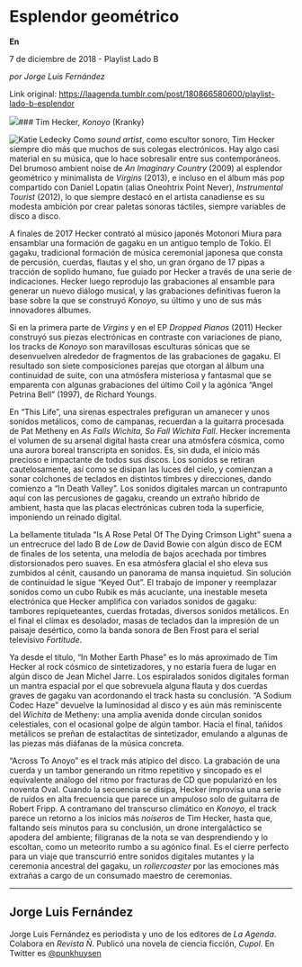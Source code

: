 # Esplendor geométrico

**En**

7 de diciembre de 2018 - Playlist Lado B

_por Jorge Luis Fernández_

Link original: https://laagenda.tumblr.com/post/180866580600/playlist-lado-b-esplendor

![](https://64.media.tumblr.com/e65fe83a386085c92eeb49a83037357b/tumblr_inline_pjdda4AZ0o1t6q87u_500.jpg)### Tim Hecker, *Konoyo* (Kranky)

![Katie Ledecky](https://64.media.tumblr.com/fd3f6ecf6228bce4daf83166537b2576/tumblr_inline_pjdda4x0nU1t6q87u_400.jpg)
Como *sound artist*, como escultor sonoro, Tim Hecker siempre dio más que muchos de sus colegas electrónicos. Hay algo casi material en su música, que lo hace sobresalir entre sus contemporáneos. Del brumoso ambient noise de *An Imaginary Country* (2009) al esplendor geométrico y minimalista de *Virgins* (2013), e incluso en el álbum más pop compartido con Daniel Lopatin (alias Oneohtrix Point Never), *Instrumental Tourist* (2012), lo que siempre destacó en el artista canadiense es su modesta ambición por crear paletas sonoras táctiles, siempre variables de disco a disco.

 A finales de 2017 Hecker contrató al músico japonés Motonori Miura para ensamblar una formación de gagaku en un antiguo templo de Tokio. El gagaku, tradicional formación de música ceremonial japonesa que consta de percusión, cuerdas, flautas y el sho, un gran órgano de 17 pipas a tracción de soplido humano, fue guiado por Hecker a través de una serie de indicaciones. Hecker luego reprodujo las grabaciones al ensamble para generar un nuevo diálogo musical, y las grabaciones definitivas fueron la base sobre la que se construyó *Konoyo*, su último y uno de sus más innovadores álbumes.

Si en la primera parte de *Virgins* y en el EP *Dropped Pianos* (2011) Hecker construyó sus piezas electrónicas en contraste con variaciones de piano, los tracks de *Konoyo* son maravillosas esculturas sónicas que se desenvuelven alrededor de fragmentos de las grabaciones de gagaku. El resultado son siete composiciones parejas que otorgan al álbum una continuidad de suite, con una atmósfera misteriosa y fantasmal que se emparenta con algunas grabaciones del último Coil y la agónica “Angel Petrina Bell” (1997), de Richard Youngs.

En “This Life”, una sirenas espectrales prefiguran un amanecer y unos sonidos metálicos, como de campanas, recuerdan a la guitarra procesada de Pat Metheny en *As Falls Wichita, So Fall Wichita Fall*. Hecker incrementa el volumen de su arsenal digital hasta crear una atmósfera cósmica, como una aurora boreal transcripta en sonidos. Es, sin duda, el inicio más precioso e impactante de todos sus discos. Los sonidos se retiran cautelosamente, así como se disipan las luces del cielo, y comienzan a sonar colchones de teclados en distintos timbres y direcciones, dando comienzo a “In Death Valley”. Los sonidos digitales marcan un contrapunto aquí con las percusiones de gagaku, creando un extraño híbrido de ambient, hasta que las placas electrónicas cubren toda la superficie, imponiendo un reinado digital.

La bellamente titulada “Is A Rose Petal Of The Dying Crimson Light” suena a un entrecruce del lado B de *Low* de David Bowie con algún disco de ECM de finales de los setenta, una melodía de bajos acechada por timbres distorsionados pero suaves. En esa atmósfera glacial el sho eleva sus zumbidos al cénit, causando un panorama de mansa inquietud. Sin solución de continuidad le sigue “Keyed Out”. El trabajo de imponer y reemplazar sonidos como un cubo Rubik es más acuciante, una inestable meseta electrónica que Hecker amplifica con variados sonidos de gagaku: tambores repiqueteantes, cuerdas frotadas, diversos sonidos metálicos. En el final el clímax es desolador, masas de teclados dan la impresión de un paisaje desértico, como la banda sonora de Ben Frost para el serial televisivo *Fortitude*.



Ya desde el título, “In Mother Earth Phase” es lo más aproximado de Tim Hecker al rock cósmico de sintetizadores, y no estaría fuera de lugar en algún disco de Jean Michel Jarre. Los espiralados sonidos digitales forman un mantra espacial por el que sobrevuela alguna flauta y dos cuerdas graves de gagaku van acordonando el track hasta su conclusión. “A Sodium Codec Haze” devuelve la luminosidad al disco y es aún más reminiscente del *Wichita* de Metheny: una amplia avenida donde circulan sonidos celestiales, con el ocasional golpe de algún tambor. Hacia el final, tañidos metálicos se preñan de estalactitas de sintetizador, emulando a algunas de las piezas más diáfanas de la música concreta.

“Across To Anoyo” es el track más atípico del disco. La grabación de una cuerda y un tambor generando un ritmo repetitivo y sincopado es el equivalente análogo del ritmo por fracturas de CD que popularizó en los noventa Oval. Cuando la secuencia se disipa, Hecker improvisa una serie de ruidos en alta frecuencia que parece un ampuloso solo de guitarra de Robert Fripp. A contramano del transcurso climático en *Konoyo*, el track parece un retorno a los inicios más *noiseros* de Tim Hecker, hasta que, faltando seis minutos para su conclusión, un drone intergaláctico se apodera del ambiente; filigranas de la nota se van desprendiendo y lo escoltan, como un meteorito rumbo a su agónico final. Es el cierre perfecto para un viaje que transcurrió entre sonidos digitales mutantes y la ceremonia ancestral del gagaku, un *rollercoaster* por las emociones más extrañas a cargo de un consumado maestro de ceremonias.

  




---

Jorge Luis Fernández
--------------------

 Jorge Luis Fernández es periodista y uno de los editores de *La Agenda*. Colabora en *Revista Ñ*. Publicó una novela de ciencia ficción, *Cupol*. En Twitter es [@punkhuysen](https://twitter.com/punkhuysen) 


